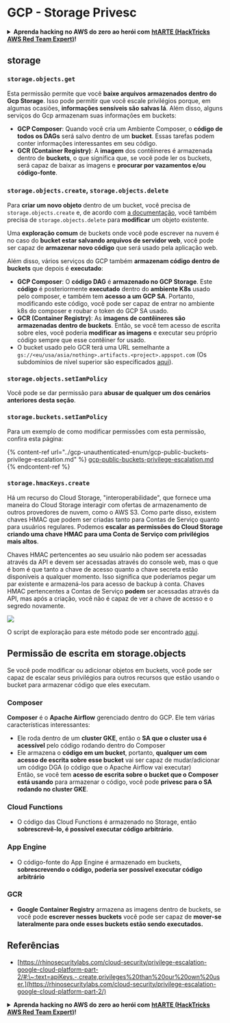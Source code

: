 # GCP - Storage Privesc

<details>

<summary><strong>Aprenda hacking no AWS do zero ao herói com</strong> <a href="https://training.hacktricks.xyz/courses/arte"><strong>htARTE (HackTricks AWS Red Team Expert)</strong></a><strong>!</strong></summary>

Outras formas de apoiar o HackTricks:

* Se você quer ver sua **empresa anunciada no HackTricks** ou **baixar o HackTricks em PDF**, confira os [**PLANOS DE ASSINATURA**](https://github.com/sponsors/carlospolop)!
* Adquira o [**material oficial PEASS & HackTricks**](https://peass.creator-spring.com)
* Descubra [**A Família PEASS**](https://opensea.io/collection/the-peass-family), nossa coleção de [**NFTs**](https://opensea.io/collection/the-peass-family) exclusivos
* **Junte-se ao grupo** 💬 [**Discord**](https://discord.gg/hRep4RUj7f) ou ao [**grupo do telegram**](https://t.me/peass) ou **siga-me** no **Twitter** 🐦 [**@carlospolopm**](https://twitter.com/carlospolopm)**.**
* **Compartilhe suas técnicas de hacking enviando PRs para os repositórios github do** [**HackTricks**](https://github.com/carlospolop/hacktricks) e [**HackTricks Cloud**](https://github.com/carlospolop/hacktricks-cloud).

</details>

## storage

### `storage.objects.get`

Esta permissão permite que você **baixe arquivos armazenados dentro do Gcp Storage**. Isso pode permitir que você escale privilégios porque, em algumas ocasiões, **informações sensíveis são salvas lá**. Além disso, alguns serviços do Gcp armazenam suas informações em buckets:

* **GCP Composer**: Quando você cria um Ambiente Composer, o **código de todos os DAGs** será salvo dentro de um **bucket**. Essas tarefas podem conter informações interessantes em seu código.
* **GCR (Container Registry)**: A **imagem** dos contêineres é armazenada dentro de **buckets**, o que significa que, se você pode ler os buckets, será capaz de baixar as imagens e **procurar por vazamentos e/ou código-fonte**.

### `storage.objects.create`, `storage.objects.delete`

Para **criar um novo objeto** dentro de um bucket, você precisa de `storage.objects.create` e, de acordo com [a documentação](https://cloud.google.com/storage/docs/access-control/iam-permissions#object_permissions), você também precisa de `storage.objects.delete` para **modificar** um objeto existente.

Uma **exploração comum** de buckets onde você pode escrever na nuvem é no caso do **bucket estar salvando arquivos de servidor web**, você pode ser capaz de **armazenar novo código** que será usado pela aplicação web.

Além disso, vários serviços do GCP também **armazenam código dentro de buckets** que depois é **executado**:

* **GCP Composer**: O **código DAG** é **armazenado no GCP Storage**. Este **código** é posteriormente **executado** dentro do **ambiente K8s** usado pelo composer, e também tem **acesso a um GCP SA**. Portanto, modificando este código, você pode ser capaz de entrar no ambiente k8s do composer e roubar o token do GCP SA usado.
* **GCR (Container Registry)**: As **imagens de contêineres são armazenadas dentro de buckets**. Então, se você tem acesso de escrita sobre eles, você poderia **modificar as imagens** e executar seu próprio código sempre que esse contêiner for usado.
* O bucket usado pelo GCR terá uma URL semelhante a `gs://<eu/usa/asia/nothing>.artifacts.<project>.appspot.com` (Os subdomínios de nível superior são especificados [aqui](https://cloud.google.com/container-registry/docs/pushing-and-pulling)).

### `storage.objects.setIamPolicy`

Você pode se dar permissão para **abusar de qualquer um dos cenários anteriores desta seção**.

### **`storage.buckets.setIamPolicy`**

Para um exemplo de como modificar permissões com esta permissão, confira esta página:

{% content-ref url="../gcp-unauthenticated-enum/gcp-public-buckets-privilege-escalation.md" %}
[gcp-public-buckets-privilege-escalation.md](../gcp-unauthenticated-enum/gcp-public-buckets-privilege-escalation.md)
{% endcontent-ref %}

### `storage.hmacKeys.create`

Há um recurso do Cloud Storage, "interoperabilidade", que fornece uma maneira do Cloud Storage interagir com ofertas de armazenamento de outros provedores de nuvem, como o AWS S3. Como parte disso, existem chaves HMAC que podem ser criadas tanto para Contas de Serviço quanto para usuários regulares. Podemos **escalar as permissões do Cloud Storage criando uma chave HMAC para uma Conta de Serviço com privilégios mais altos**.

Chaves HMAC pertencentes ao seu usuário não podem ser acessadas através da API e devem ser acessadas através do console web, mas o que é bom é que tanto a chave de acesso quanto a chave secreta estão disponíveis a qualquer momento. Isso significa que poderíamos pegar um par existente e armazená-los para acesso de backup à conta. Chaves HMAC pertencentes a Contas de Serviço **podem** ser acessadas através da API, mas após a criação, você não é capaz de ver a chave de acesso e o segredo novamente.

![](https://rhinosecuritylabs.com/wp-content/uploads/2020/04/image2-1.png)

O script de exploração para este método pode ser encontrado [aqui](https://github.com/RhinoSecurityLabs/GCP-IAM-Privilege-Escalation/blob/master/ExploitScripts/storage.hmacKeys.create.py).

## Permissão de escrita em storage.objects

Se você pode modificar ou adicionar objetos em buckets, você pode ser capaz de escalar seus privilégios para outros recursos que estão usando o bucket para armazenar código que eles executam.

### Composer

**Composer** é o **Apache Airflow** gerenciado dentro do GCP. Ele tem várias características interessantes:

* Ele roda dentro de um **cluster GKE**, então o **SA que o cluster usa é acessível** pelo código rodando dentro do Composer
* Ele armazena o **código em um bucket**, portanto, **qualquer um com acesso de escrita sobre esse bucket** vai ser capaz de mudar/adicionar um código DGA (o código que o Apache Airflow vai executar)\
Então, se você tem **acesso de escrita sobre o bucket que o Composer está usando** para armazenar o código, você pode **privesc para o SA rodando no cluster GKE**.

### Cloud Functions

* O código das Cloud Functions é armazenado no Storage, então **sobrescrevê-lo, é possível executar código arbitrário**.

### App Engine

* O código-fonte do App Engine é armazenado em buckets, **sobrescrevendo o código, poderia ser possível executar código arbitrário**

### GCR

* **Google Container Registry** armazena as imagens dentro de buckets, se você pode **escrever nesses buckets** você pode ser capaz de **mover-se lateralmente para onde esses buckets estão sendo executados.**

## **Referências**

* [https://rhinosecuritylabs.com/cloud-security/privilege-escalation-google-cloud-platform-part-2/#:\~:text=apiKeys.-,create,privileges%20than%20our%20own%20user.](https://rhinosecuritylabs.com/cloud-security/privilege-escalation-google-cloud-platform-part-2/)

<details>

<summary><strong>Aprenda hacking no AWS do zero ao herói com</strong> <a href="https://training.hacktricks.xyz/courses/arte"><strong>htARTE (HackTricks AWS Red Team Expert)</strong></a><strong>!</strong></summary>

Outras formas de apoiar o HackTricks:

* Se você quer ver sua **empresa anunciada no HackTricks** ou **baixar o HackTricks em PDF**, confira os [**PLANOS DE ASSINATURA**](https://github.com/sponsors/carlospolop)!
* Adquira o [**material oficial PEASS & HackTricks**](https://peass.creator-spring.com)
* Descubra [**A Família PEASS**](https://opensea.io/collection/the-peass-family), nossa coleção de [**NFTs**](https://opensea.io/collection/the-peass-family) exclusivos
* **Junte-se ao grupo** 💬 [**Discord**](https://discord.gg/hRep4RUj7f) ou ao [**grupo do telegram**](https://t.me/peass) ou **siga-me** no **Twitter** 🐦 [**@carlospolopm**](https://twitter.com/carlospolopm)**.**
* **Compartilhe suas técnicas de hacking enviando PRs para os repositórios github do** [**HackTricks**](https://github.com/carlospolop/hacktricks) e [**HackTricks Cloud**](https://github.com/carlospolop/hacktricks-cloud).

</details>
